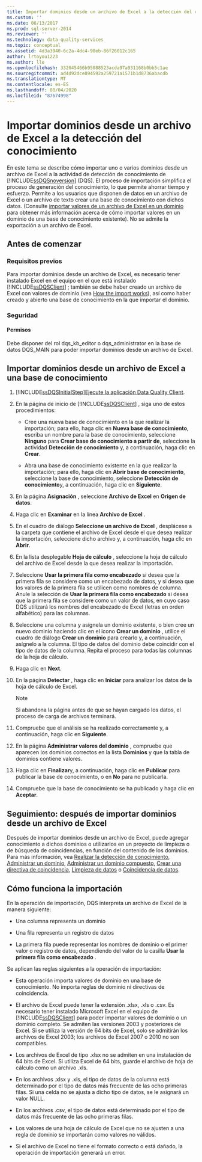 ```yaml
---
title: Importar dominios desde un archivo de Excel a la detección del conocimiento | Microsoft Docs
ms.custom: ''
ms.date: 06/13/2017
ms.prod: sql-server-2014
ms.reviewer: ''
ms.technology: data-quality-services
ms.topic: conceptual
ms.assetid: 4d3a3940-6c2a-4dc4-90eb-86f26012c165
author: lrtoyou1223
ms.author: lle
ms.openlocfilehash: 332045466b95088523acda97a931168b0bb5c1ae
ms.sourcegitcommit: ad4d92dce894592a259721a1571b1d8736abacdb
ms.translationtype: MT
ms.contentlocale: es-ES
ms.lasthandoff: 08/04/2020
ms.locfileid: "87674998"
---
```

# <a name="import-domains-from-an-excel-file-in-knowledge-discovery"></a>Importar dominios desde un archivo de Excel a la detección del conocimiento
  En este tema se describe cómo importar uno o varios dominios desde un archivo de Excel a la actividad de detección de conocimiento de [!INCLUDE[ssDQSnoversion](../includes/ssdqsnoversion-md.md)] (DQS). El proceso de importación simplifica el proceso de generación del conocimiento, lo que permite ahorrar tiempo y esfuerzo. Permite a los usuarios que disponen de datos en un archivo de Excel o un archivo de texto crear una base de conocimiento con dichos datos. (Consulte [importar valores de un archivo de Excel en un dominio](../../2014/data-quality-services/import-values-from-an-excel-file-into-a-domain.md) para obtener más información acerca de cómo importar valores en un dominio de una base de conocimiento existente). No se admite la exportación a un archivo de Excel.  
  
##  <a name="before-you-begin"></a><a name="BeforeYouBegin"></a> Antes de comenzar  
  
###  <a name="prerequisites"></a><a name="Prerequisites"></a> Requisitos previos  
 Para importar dominios desde un archivo de Excel, es necesario tener instalado Excel en el equipo en el que está instalado [!INCLUDE[ssDQSClient](../includes/ssdqsclient-md.md)] ; también se debe haber creado un archivo de Excel con valores de dominio (vea [How the import works](#How)), así como haber creado y abierto una base de conocimiento en la que importar el dominio.  
  
###  <a name="security"></a><a name="Security"></a> Seguridad  
  
####  <a name="permissions"></a><a name="Permissions"></a> Permisos  
 Debe disponer del rol dqs_kb_editor o dqs_administrator en la base de datos DQS_MAIN para poder importar dominios desde un archivo de Excel.  
  
##  <a name="import-domains-from-an-excel-file-into-a-knowledge-base"></a><a name="Import"></a>Importar dominios desde un archivo de Excel a una base de conocimiento  
  
1.  [!INCLUDE[ssDQSInitialStep](../includes/ssdqsinitialstep-md.md)][Ejecute la aplicación Data Quality Client](../../2014/data-quality-services/run-the-data-quality-client-application.md).  
  
2.  En la página de inicio de [!INCLUDE[ssDQSClient](../includes/ssdqsclient-md.md)] , siga uno de estos procedimientos:  
  
    -   Cree una nueva base de conocimiento en la que realizar la importación; para ello, haga clic en **Nueva base de conocimiento**, escriba un nombre para la base de conocimiento, seleccione **Ninguno** para **Crear base de conocimiento a partir de**, seleccione la actividad **Detección de conocimiento** y, a continuación, haga clic en **Crear**.  
  
    -   Abra una base de conocimiento existente en la que realizar la importación; para ello, haga clic en **Abrir base de conocimiento**, seleccione la base de conocimiento, seleccione **Detección de conocimiento**y, a continuación, haga clic en **Siguiente**.  
  
3.  En la página **Asignación** , seleccione **Archivo de Excel** en **Origen de datos**.  
  
4.  Haga clic en **Examinar** en la línea **Archivo de Excel** .  
  
5.  En el cuadro de diálogo **Seleccione un archivo de Excel** , desplácese a la carpeta que contiene el archivo de Excel desde el que desea realizar la importación, seleccione dicho archivo y, a continuación, haga clic en **Abrir**.  
  
6.  En la lista desplegable **Hoja de cálculo** , seleccione la hoja de cálculo del archivo de Excel desde la que desea realizar la importación.  
  
7.  Seleccione **Usar la primera fila como encabezado** si desea que la primera fila se considere como un encabezado de datos, y si desea que los valores de la primera fila se utilicen como nombres de columna. Anule la selección de **Usar la primera fila como encabezado** si desea que la primera fila se considere como un valor de datos, en cuyo caso DQS utilizará los nombres del encabezado de Excel (letras en orden alfabético) para las columnas.  
  
8.  Seleccione una columna y asígnela un dominio existente, o bien cree un nuevo dominio haciendo clic en el icono **Crear un dominio** , utilice el cuadro de diálogo **Crear un dominio** para crearlo y, a continuación, asígnelo a la columna. El tipo de datos del dominio debe coincidir con el tipo de datos de la columna. Repita el proceso para todas las columnas de la hoja de cálculo.  
  
9. Haga clic en **Next**.  
  
10. En la página **Detectar** , haga clic en **Iniciar** para analizar los datos de la hoja de cálculo de Excel.  
  
    > [!NOTE]  
    >  Si abandona la página antes de que se hayan cargado los datos, el proceso de carga de archivos terminará.  
  
11. Compruebe que el análisis se ha realizado correctamente y, a continuación, haga clic en **Siguiente**.  
  
12. En la página **Administrar valores del dominio** , compruebe que aparecen los dominios correctos en la lista **Dominios** y que la tabla de dominios contiene valores.  
  
13. Haga clic en **Finalizar**y, a continuación, haga clic en **Publicar** para publicar la base de conocimiento, o en **No** para no publicarla.  
  
14. Compruebe que la base de conocimiento se ha publicado y haga clic en **Aceptar**.  
  
##  <a name="follow-up-after-importing-domains-from-an-excel-file"></a><a name="FollowUp"></a>Seguimiento: después de importar dominios desde un archivo de Excel  
 Después de importar dominios desde un archivo de Excel, puede agregar conocimiento a dichos dominios o utilizarlos en un proyecto de limpieza o de búsqueda de coincidencias, en función del contenido de los dominios. Para más información, vea [Realizar la detección de conocimiento](../../2014/data-quality-services/perform-knowledge-discovery.md), [Administrar un dominio](../../2014/data-quality-services/managing-a-domain.md), [Administrar un dominio compuesto](../../2014/data-quality-services/managing-a-composite-domain.md), [Crear una directiva de coincidencia](../../2014/data-quality-services/create-a-matching-policy.md), [Limpieza de datos](../../2014/data-quality-services/data-cleansing.md) o [Coincidencia de datos](../../2014/data-quality-services/data-matching.md).  
  
##  <a name="how-the-import-works"></a><a name="How"></a>Cómo funciona la importación  
 En la operación de importación, DQS interpreta un archivo de Excel de la manera siguiente:  
  
-   Una columna representa un dominio  
  
-   Una fila representa un registro de datos  
  
-   La primera fila puede representar los nombres de dominio o el primer valor o registro de datos, dependiendo del valor de la casilla **Usar la primera fila como encabezado** .  
  
 Se aplican las reglas siguientes a la operación de importación:  
  
-   Esta operación importa valores de dominio en una base de conocimiento. No importa reglas de dominio ni directivas de coincidencia.  
  
-   El archivo de Excel puede tener la extensión .xlsx, .xls o .csv. Es necesario tener instalado Microsoft Excel en el equipo de [!INCLUDE[ssDQSClient](../includes/ssdqsclient-md.md)] para poder importar valores de dominio o un dominio completo. Se admiten las versiones 2003 y posteriores de Excel. Si se utiliza la versión de 64 bits de Excel, solo se admitirán los archivos de Excel 2003; los archivos de Excel 2007 o 2010 no son compatibles.  
  
-   Los archivos de Excel de tipo .xlsx no se admiten en una instalación de 64 bits de Excel. Si utiliza Excel de 64 bits, guarde el archivo de hoja de cálculo como un archivo .xls.  
  
-   En los archivos .xlsx y .xls, el tipo de datos de la columna está determinado por el tipo de datos más frecuente de las ocho primeras filas. Si una celda no se ajusta a dicho tipo de datos, se le asignará un valor NULL.  
  
-   En los archivos .csv, el tipo de datos está determinado por el tipo de datos más frecuente de las ocho primeras filas.  
  
-   Los valores de una hoja de cálculo de Excel que no se ajusten a una regla de dominio se importarán como valores no válidos.  
  
-   Si el archivo de Excel no tiene el formato correcto o está dañado, la operación de importación generará un error.  
  
  
